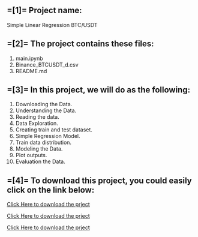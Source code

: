 =[1]= Project name:
-----------------------------------------------
Simple Linear Regression BTC/USDT



=[2]= The project contains these files:
-----------------------------------------------
1. main.ipynb
2. Binance_BTCUSDT_d.csv
3. README.md



=[3]= In this project, we will do as the following:
-----------------------------------------------
1. Downloading the Data.
2. Understanding the Data.
3. Reading the data.
4. Data Exploration.
5. Creating train and test dataset.
6. Simple Regression Model.
7. Train data distribution.
8. Modeling the Data.
9. Plot outputs.
10. Evaluation the Data.



=[4]= To download this project, you could easily click on the link below:
-----------------------------------------------
[Click Here to download the prject](https://download-directory.github.io/?url=https://github.com/ajee10x/AI_Projects/tree/main/simple_linear_regression_btc_usdt)

<a href="https://download-directory.github.io/?url=https://github.com/ajee10x/AI_Projects/tree/main/simple_linear_regression_btc_usdt">Click Here to download the prject</a>

<a href="https://download-directory.github.io/?url=https://github.com/ajee10x/AI_Projects/tree/main/simple_linear_regression_btc_usdt" target="_blank" rel="noopener noreferrer">Click Here to download the prject</a>


